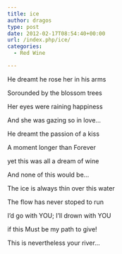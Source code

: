 ```yaml
---
title: ice
author: dragos
type: post
date: 2012-02-17T08:54:40+00:00
url: /index.php/ice/
categories:
  - Red Wine

---
```

He dreamt he rose her in his arms
  
Sorounded by the blossom trees
  
Her eyes were raining happiness
  
And she was gazing so in love&#8230;

He dreamt the passion of a kiss
  
A moment longer than Forever
  
yet this was all a dream of wine
  
And none of this would be&#8230;<!--more-->

The ice is always thin over this water
  
The flow has never stoped to run
  
I&#8217;d go with YOU; I&#8217;ll drown with YOU
  
if this Must be my path to give!
  
This is nevertheless your river&#8230;